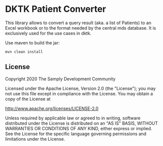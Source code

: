 # DKTK Patient Converter


This library allows to convert a query result (aka. a list of Patients) to an Excel workbook or to the format needed
by the central mds database.
It is exclusively used for the use cases in dktk.


Use maven to build the jar:

```
mvn clean install
```

 ## License
        
 Copyright 2020 The Samply Development Community
        
 Licensed under the Apache License, Version 2.0 (the "License"); you may not use this file except in compliance with the License. You may obtain a copy of the License at
        
 http://www.apache.org/licenses/LICENSE-2.0
        
 Unless required by applicable law or agreed to in writing, software distributed under the License is distributed on an "AS IS" BASIS, WITHOUT WARRANTIES OR CONDITIONS OF ANY KIND, either express or implied. See the License for the specific language governing permissions and limitations under the License.
 
